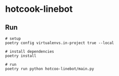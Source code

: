 # hotcook-linebot

## Run

```
# setup
poetry config virtualenvs.in-project true --local

# install dependencies
poetry install

# run
poetry run python hotcoo-linebot/main.py
```
